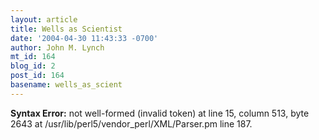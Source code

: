 ```yaml
---
layout: article
title: Wells as Scientist
date: '2004-04-30 11:43:33 -0700'
author: John M. Lynch
mt_id: 164
blog_id: 2
post_id: 164
basename: wells_as_scient
---
```

<p><strong>Syntax Error:</strong> 
not well-formed (invalid token) at line 15, column 513, byte 2643 at /usr/lib/perl5/vendor_perl/XML/Parser.pm line 187.
</p>
